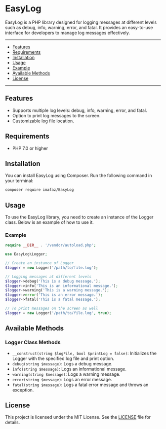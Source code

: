 # EasyLog
EasyLog is a PHP library designed for logging messages at different levels such as debug, info, warning, error, and fatal. It provides an easy-to-use interface for developers to manage log messages effectively.

---

- [Features](#features)
- [Requirements](#requirements)
- [Installation](#installation)
- [Usage](#usage)
- [Example](#example)
- [Available Methods](#available-methods)
- [License](#license)

---

## Features
- Supports multiple log levels: debug, info, warning, error, and fatal.
- Option to print log messages to the screen.
- Customizable log file location.

## Requirements
- PHP 7.0 or higher

## Installation
You can install EasyLog using Composer. Run the following command in your terminal:

```bash
composer require imafaz/EasyLog
```

## Usage
To use the EasyLog library, you need to create an instance of the Logger class. Below is an example of how to use it.

### Example
```php
require __DIR__ . '/vendor/autoload.php';

use EasyLog\Logger;

// Create an instance of Logger
$logger = new Logger('/path/to/file.log');

// Logging messages at different levels
$logger->debug('This is a debug message.');
$logger->info('This is an informational message.');
$logger->warning('This is a warning message.');
$logger->error('This is an error message.');
$logger->fatal('This is a fatal message.');

// To print messages on the screen as well
$logger = new Logger('/path/to/file.log', true);
```

## Available Methods
### Logger Class Methods
- `__construct(string $logFile, bool $printLog = false)`: Initializes the Logger with the specified log file and print option.
- `debug(string $message)`: Logs a debug message.
- `info(string $message)`: Logs an informational message.
- `warning(string $message)`: Logs a warning message.
- `error(string $message)`: Logs an error message.
- `fatal(string $message)`: Logs a fatal error message and throws an exception.


## License
This project is licensed under the MIT License. See the [LICENSE](https://github.com/imafaz/EasyLog/blob/main/LICENSE) file for details.